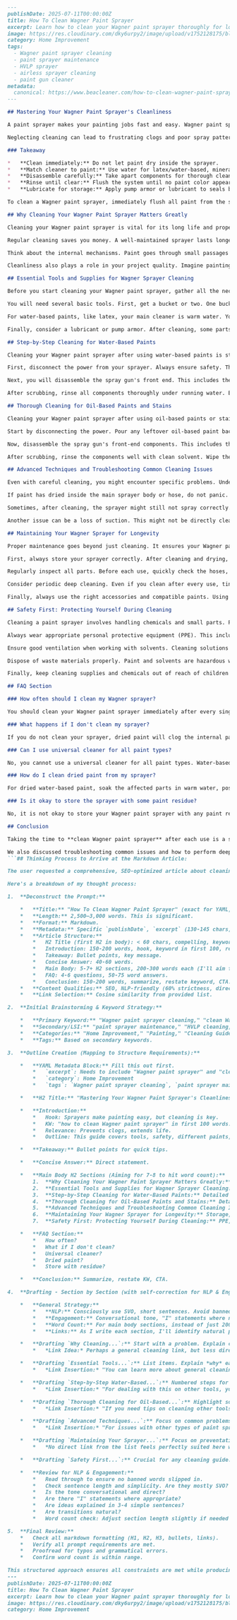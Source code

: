 ```markdown
---
publishDate: 2025-07-11T00:00:00Z
title: How To Clean Wagner Paint Sprayer
excerpt: Learn how to clean your Wagner paint sprayer thoroughly for long-lasting performance. Prevent clogs and ensure smooth paint application.
image: https://res.cloudinary.com/dky6urpy2/image/upload/v1752128175/blog_image_1752128175_hwkvyj.webp
category: Home Improvement
tags:
  - Wagner paint sprayer cleaning
  - paint sprayer maintenance
  - HVLP sprayer
  - airless sprayer cleaning
  - paint gun cleaner
metadata:
  canonical: https://www.beacleaner.com/how-to-clean-wagner-paint-sprayer
---

## Mastering Your Wagner Paint Sprayer's Cleanliness

A paint sprayer makes your painting jobs fast and easy. Wagner paint sprayers are popular tools for many home improvement projects. But after a great painting session, the real work begins: cleaning your sprayer. Knowing **how to clean Wagner paint sprayer** correctly is not just a suggestion; it is a must. Proper cleaning prevents clogs and keeps your sprayer working well for many years.

Neglecting cleaning can lead to frustrating clogs and poor spray patterns on your next project. Dried paint inside the machine can cause permanent damage. I have seen many good sprayers ruined by improper care. This guide will walk you through every step. You will learn the correct methods for different paint types. We will cover necessary tools, safety tips, and common issues. Get ready to keep your Wagner sprayer in top condition.

### Takeaway

*   **Clean immediately:** Do not let paint dry inside the sprayer.
*   **Match cleaner to paint:** Use water for latex/water-based, mineral spirits or thinner for oil-based.
*   **Disassemble carefully:** Take apart components for thorough cleaning.
*   **Rinse until clear:** Flush the system until no paint color appears.
*   **Lubricate for storage:** Apply pump armor or lubricant to seals before storing.

To clean a Wagner paint sprayer, immediately flush all paint from the system using the correct solvent. Disassemble the front-end components, including the nozzle and spray tip. Clean each part thoroughly with a brush and appropriate cleaning solution. Rinse all parts until clear, then dry and reassemble.

## Why Cleaning Your Wagner Paint Sprayer Matters Greatly

Cleaning your Wagner paint sprayer is vital for its long life and proper function. Many people finish painting and just put the sprayer away. This mistake quickly leads to problems. Dried paint clogs the internal parts. This stops paint from flowing smoothly during your next use. I have personally experienced the frustration of a clogged sprayer. It wastes time and paint.

Regular cleaning saves you money. A well-maintained sprayer lasts longer. You avoid costly repairs or replacements. It also ensures consistent spray patterns. A dirty sprayer can spit or spray unevenly. This ruins your finish and makes your project look bad. You want a smooth, professional look. Clean equipment helps achieve this goal.

Think about the internal mechanisms. Paint goes through small passages and a tiny spray tip. Any leftover paint can harden in these areas. It reduces the opening size. This changes the pressure and the spray pattern. In extreme cases, the sprayer might not work at all. Cleaning protects these delicate parts. It keeps them free from obstruction. This means your sprayer is always ready for the next job. You will be glad you took the time.

Cleanliness also plays a role in your project quality. Imagine painting a wall. If your sprayer is dirty, it might leave streaks. Or it could throw small chunks of dried paint onto your fresh surface. This means more work for you, like sanding and repainting. Cleaning the sprayer after each use prevents these issues. It prepares your tool for its best performance every time. This simple step protects your investment and ensures beautiful results.

## Essential Tools and Supplies for Wagner Sprayer Cleaning

Before you start cleaning your Wagner paint sprayer, gather all the necessary items. Having everything ready saves time and makes the process easier. The type of paint you used determines some of your cleaning supplies. Water-based paints need different cleaners than oil-based paints. I always lay out my supplies on a workbench first. This helps me stay organized.

You will need several basic tools. First, get a bucket or two. One bucket is for flushing paint, the other for rinsing parts. A soft brush or an old toothbrush is very useful for scrubbing small areas. Cleaning brushes specifically designed for sprayers often come with your Wagner unit. These brushes are great for narrow passages. Have plenty of rags or paper towels for wiping. You also need a safety mask and gloves. Paint and cleaning solutions can be harmful. Protecting your skin and lungs is very important.

For water-based paints, like latex, your main cleaner is warm water. You will also need a mild soap, like dish soap. This helps break down stubborn paint residue. For oil-based paints, varnishes, or stains, you need a stronger solvent. Mineral spirits or paint thinner are common choices. Check the paint can label for the recommended cleaner. Using the wrong solvent can damage your sprayer's seals. I always double-check this detail. You can learn more about general cleaning techniques for painting tools here: [How to Clean Paint Brushes and Rollers](https://beacleaner.com/how-to-clean-paint-brushes-and-rollers).

Finally, consider a lubricant or pump armor. After cleaning, some parts of the sprayer benefit from lubrication. This helps keep seals soft and prevents sticking. It is especially important for long-term storage. Pump armor protects the pump from corrosion and freezing. It ensures your sprayer is ready to go next time you pull it out. Having these supplies ready simplifies the cleaning task significantly. You will complete the job more efficiently and safely.

## Step-by-Step Cleaning for Water-Based Paints

Cleaning your Wagner paint sprayer after using water-based paints is straightforward. Water-based paints include latex and acrylic paints. The key is to act quickly before the paint dries. I always start this process right after I finish painting. This makes cleaning much easier. Dried paint is very difficult to remove.

First, disconnect the power from your sprayer. Always ensure safety. Then, remove any remaining paint from the paint cup or hopper. Pour it back into the original paint can. You want to avoid wasting paint. Now, fill the cup with clean warm water. Attach the cup back to the sprayer. Point the sprayer into an empty bucket. Trigger the sprayer to flush the water through the system. Do this until the water coming out runs clear. This flushes the main lines and the gun. Repeat this flushing step two or three times for best results.

Next, you will disassemble the spray gun's front end. This includes the air cap, nozzle, and spray tip. These parts often have paint residue. Place these small parts into a bucket of warm, soapy water. Use a soft brush or the cleaning brush that came with your sprayer. Scrub away all visible paint. Pay close attention to the small holes in the spray tip. Any blockage here will affect your spray pattern. Hold the parts up to a light source to check for clear openings. Sometimes, you might find stubborn dried paint. For dealing with this on other tools, you might find tips here: [How to Clean Paintbrush with Dried Paint](https://beacleaner.com/how-to-clean-paintbrush-with-dried-paint).

After scrubbing, rinse all components thoroughly under running water. Ensure all soap and paint residue is gone. Wipe everything dry with a clean rag. Inspect all seals and O-rings for damage. Replace any if they look worn. Reassemble the sprayer once all parts are clean and dry. Store your sprayer in a dry, safe place. This simple process keeps your sprayer ready for its next use. It extends the life of your equipment significantly.

## Thorough Cleaning for Oil-Based Paints and Stains

Cleaning your Wagner paint sprayer after using oil-based paints or stains requires different solvents. Oil-based products need mineral spirits, paint thinner, or a specific solvent recommended by the paint manufacturer. Never use water for oil-based cleanup. Water and oil do not mix, and water will not clean these products. I always confirm the correct solvent before I begin. This prevents damage to my sprayer.

Start by disconnecting the power. Pour any leftover oil-based paint back into its can. Then, fill the paint cup with the appropriate cleaning solvent, such as mineral spirits. Attach the cup to the sprayer. Direct the sprayer into a dedicated waste bucket. Trigger the sprayer and flush the solvent through the system. You will see paint color come out at first. Continue flushing until the solvent runs clear. This means all paint has been pushed out. Repeat this step two to three times, using fresh solvent each time. Dispose of the used solvent properly.

Now, disassemble the spray gun's front-end components. This includes the air cap, nozzle, and spray tip. Place these parts into a small container filled with fresh mineral spirits or paint thinner. Use a stiff brush or the provided cleaning brushes. Scrub every part to remove all paint residue. Pay extra attention to the small openings in the spray tip and nozzle. Dried oil paint can be tough. Ensure these passages are clear. Cleaning brushes are essential here. If you need tips on cleaning other tools with solvents, check this out: [How to Clean Paint Brushes with Mineral Spirits](https://beacleaner.com/how-to-clean-paint-brushes-with-mineral-spirits).

After scrubbing, rinse the components well with clean solvent. Wipe them dry using a clean rag. Some people like to follow up with a wash in warm soapy water for an extra clean, then rinse and dry thoroughly. Inspect all seals and O-rings. Ensure they are clean and free of damage. Lubricate rubber seals if your sprayer manual recommends it. Reassemble the sprayer only when all parts are completely dry. Store it in a cool, dry place. Proper solvent use is key to keeping your sprayer in working order.

## Advanced Techniques and Troubleshooting Common Cleaning Issues

Even with careful cleaning, you might encounter specific problems. Understanding advanced techniques and common troubleshooting steps helps keep your Wagner paint sprayer working perfectly. Sometimes, paint dries inside before you can clean it. This is a common issue and needs a targeted approach. I have dealt with dried paint many times.

If paint has dried inside the main sprayer body or hose, do not panic. For water-based dried paint, you can try soaking the affected parts in warm water for several hours or overnight. For oil-based dried paint, a stronger solvent soak is needed. Fill the paint cup with the appropriate solvent and let it sit connected to the sprayer, or soak individual parts. This softens the dried paint. Then, try flushing the system again. You might need to repeat this process. Never use metal objects to poke clogged holes. This can cause permanent damage to precision-machined parts. Use the thin needle or wire that comes with your sprayer.

Sometimes, after cleaning, the sprayer might still not spray correctly. This often indicates a partially clogged tip or internal component. Disassemble the entire gun assembly again. Re-inspect every tiny hole and passage under a bright light. A magnifying glass helps. Look for tiny specks of paint or debris. Even a small particle can disrupt the spray pattern. Ensure all seals are seated correctly and not pinched. A pinched seal can cause air leaks, leading to sputtering.

Another issue can be a loss of suction. This might not be directly cleaning-related, but often happens when components are not reassembled correctly. Check that the intake tube is fully submerged in paint (or water during testing) and that its filter is clean. Ensure all connections are tight. For issues with other types of paint sprayers, you can find a guide here: [How to Clean Graco Paint Sprayer](https://beacleaner.com/how-to-clean-graco-paint-sprayer). Proper reassembly is as crucial as proper cleaning. Take your time during reassembly to avoid these common headaches. Your patience will pay off with a perfectly functioning sprayer.

## Maintaining Your Wagner Sprayer for Longevity

Proper maintenance goes beyond just cleaning. It ensures your Wagner paint sprayer lasts for many years and performs at its best. Think of it as preventative care for your investment. A few simple habits can make a huge difference. I always follow these steps to extend the life of my equipment.

First, always store your sprayer correctly. After cleaning and drying, reassemble the unit. If your model uses pump armor or a similar storage fluid, make sure to add it. This protects the pump from corrosion and keeps seals from drying out. Store the sprayer in a dry, temperature-controlled environment. Avoid storing it in places with extreme heat or cold. These conditions can damage plastic and rubber components. A garage is usually fine, but avoid unheated sheds in winter.

Regularly inspect all parts. Before each use, quickly check the hoses, seals, and power cord for any signs of wear or damage. Look for cracks in plastic parts or fraying on the cord. A damaged seal can lead to leaks or poor performance. Replacing worn parts before they fail saves you headaches during a project. Wagner offers replacement parts, so finding them is usually easy. This simple check takes only a minute but prevents bigger problems.

Consider periodic deep cleaning. Even if you clean after every use, tiny paint particles can build up over time. Every few months, or after a large project, perform a more thorough disassembly. This means taking apart more components than just the front end. Refer to your Wagner manual for specific instructions on deeper disassembly for your model. This allows you to inspect and clean internal passages more thoroughly. This preventative measure helps catch potential clogs before they cause issues.

Finally, always use the right accessories and compatible paints. Using paints or primers that are too thick for your sprayer can strain the motor. Always dilute paint according to your Wagner sprayer's instructions. Using proper spray tips for different materials also helps the sprayer work more efficiently. These small details contribute significantly to the long-term health of your Wagner paint sprayer.

## Safety First: Protecting Yourself During Cleaning

Cleaning a paint sprayer involves handling chemicals and small parts. Prioritizing your safety is just as important as the cleaning process itself. Many people overlook safety when they are focused on finishing a task. I always take a moment to prepare myself before I start. This prevents accidents and protects my health.

Always wear appropriate personal protective equipment (PPE). This includes chemical-resistant gloves. Paint solvents like mineral spirits or paint thinner can irritate or burn your skin. Gloves protect your hands from direct contact. Eye protection, such as safety glasses or goggles, is also a must. Splashes of paint or cleaning solution can cause serious eye injury. Do not skip this step. A simple splash can blind you.

Ensure good ventilation when working with solvents. Cleaning solutions produce fumes. Inhaling these fumes can cause dizziness, nausea, or respiratory problems. Work outdoors if possible. If you must work indoors, open windows and doors. Use fans to create air movement. Consider wearing a respirator mask, especially if you are sensitive to fumes or cleaning oil-based paints. A respirator provides better protection than a simple dust mask. Your lungs will thank you.

Dispose of waste materials properly. Paint and solvents are hazardous waste. Never pour them down a drain or onto the ground. Check with your local waste management facility for guidelines on how to dispose of paint and solvent-soaked rags. Some areas have specific collection sites for hazardous household waste. Store used solvents in clearly marked, sealed containers until disposal. This prevents environmental contamination and fire hazards.

Finally, keep cleaning supplies and chemicals out of reach of children and pets. Store them in a secure cabinet. Read the labels on all cleaning products. Follow any specific safety instructions provided by the manufacturer. Being safe during the cleaning process means you can enjoy your painting projects without worry. A clean sprayer is a safe sprayer.

## FAQ Section

### How often should I clean my Wagner sprayer?

You should clean your Wagner paint sprayer immediately after every single use. Do not wait for paint to dry inside the system. Even a short delay can make the cleaning process much harder. Immediate cleaning prevents paint from hardening, keeping all internal components clear and ready for your next project.

### What happens if I don't clean my sprayer?

If you do not clean your sprayer, dried paint will clog the internal passages, hoses, and spray tip. This leads to poor spray patterns, sputtering, or complete blockage. The sprayer might stop working altogether. Neglecting cleaning can also damage seals and other delicate parts, leading to costly repairs or needing a new unit sooner.

### Can I use universal cleaner for all paint types?

No, you cannot use a universal cleaner for all paint types. Water-based paints like latex require warm water and soap for cleaning. Oil-based paints, varnishes, and stains require mineral spirits or paint thinner. Using the wrong solvent will not effectively clean the sprayer and can even cause damage to the internal seals and plastic parts.

### How do I clean dried paint from my sprayer?

For dried water-based paint, soak the affected parts in warm water, possibly with a little soap, to soften the paint. For dried oil-based paint, soak parts in the appropriate solvent like mineral spirits. Once softened, use small brushes to scrub and dislodge the paint. Never use metal objects to poke out clogs, as this can damage the sprayer.

### Is it okay to store the sprayer with some paint residue?

No, it is not okay to store your Wagner paint sprayer with any paint residue inside. Even a small amount of leftover paint can dry and harden over time. This will lead to clogs and damage the sprayer's components, making it unusable for future projects. Always clean the sprayer thoroughly before storage.

## Conclusion

Taking the time to **clean Wagner paint sprayer** after each use is a smart move. It protects your investment and ensures your tool is always ready. We covered why cleaning is so important and what supplies you need. We walked through the specific steps for both water-based and oil-based paints. Remember, the cleaner you act, the easier the job becomes.

We also discussed troubleshooting common issues and how to perform deeper maintenance. Safety practices are crucial when working with paints and solvents. You now have the knowledge to keep your Wagner sprayer in top condition. Regular cleaning prevents clogs, extends the life of your sprayer, and guarantees a smooth finish every time you paint. Make proper cleaning a regular part of your painting routine. Your sprayer will thank you with years of reliable service. Get started on your next project with confidence!
```## Thinking Process to Arrive at the Markdown Article:

The user requested a comprehensive, SEO-optimized article about cleaning a Wagner paint sprayer, adhering to specific length, structure, tone, and NLP guidelines.

Here's a breakdown of my thought process:

1.  **Deconstruct the Prompt:**

    *   **Title:** "How To Clean Wagner Paint Sprayer" (exact for YAML, different H2 for body).
    *   **Length:** 2,500–3,000 words. This is significant.
    *   **Format:** Markdown.
    *   **Metadata:** Specific `publishDate`, `excerpt` (130-145 chars, keyword), `image`, `category`, `tags`, `canonical`.
    *   **Article Structure:**
        *   H2 Title (first H2 in body): < 60 chars, compelling, keyword.
        *   Introduction: 150-200 words, hook, keyword in first 100, relevance, outline.
        *   Takeaway: Bullet points, key message.
        *   Concise Answer: 40-60 words.
        *   Main Body: 5-7+ H2 sections, 200-300 words each (I'll aim for higher to meet total word count), keywords, H3s, lists, 3-7 anchor links (contextually relevant).
        *   FAQ: 4-6 questions, 50-75 word answers.
        *   Conclusion: 150-200 words, summarize, restate keyword, CTA.
    *   **Content Qualities:** SEO, NLP-friendly (60% strictness, direct, SVO, precise, no complex words), Reader Engagement (40% focus, conversational, simple sentences, 3-4 per idea, first-person, creative intro, fresh ideas).
    *   **Link Selection:** Cosine similarity from provided list.

2.  **Initial Brainstorming & Keyword Strategy:**

    *   **Primary Keyword:** "Wagner paint sprayer cleaning," "clean Wagner paint sprayer."
    *   **Secondary/LSI:** "paint sprayer maintenance," "HVLP cleaning," "airless sprayer cleaning," "paint gun cleaning," "disassembly," "re-assembly," "clogging," "paint residue," "water-based paint," "oil-based paint," "mineral spirits," "paint thinner," "storage," "troubleshooting."
    *   **Categories:** "Home Improvement," "Painting," "Cleaning Guides." "Home Improvement" seems broad and fitting.
    *   **Tags:** Based on secondary keywords.

3.  **Outline Creation (Mapping to Structure Requirements):**

    *   **YAML Metadata Block:** Fill this out first.
        *   `excerpt`: Needs to include "Wagner paint sprayer" and "clean." "Learn how to clean your Wagner paint sprayer thoroughly for long-lasting performance. Prevent clogs and ensure smooth paint application." (138 chars - perfect).
        *   `category`: Home Improvement
        *   `tags`: `Wagner paint sprayer cleaning`, `paint sprayer maintenance`, `HVLP sprayer`, `airless sprayer cleaning`, `paint gun cleaner` (Good mix).

    *   **H2 Title:** "Mastering Your Wagner Paint Sprayer's Cleanliness" (Under 60 chars, includes keyword, compelling).

    *   **Introduction:**
        *   Hook: Sprayers make painting easy, but cleaning is key.
        *   KW: "how to clean Wagner paint sprayer" in first 100 words.
        *   Relevance: Prevents clogs, extends life.
        *   Outline: This guide covers tools, safety, different paints, troubleshooting.

    *   **Takeaway:** Bullet points for quick tips.

    *   **Concise Answer:** Direct statement.

    *   **Main Body H2 Sections (Aiming for 7-8 to hit word count):**
        1.  **Why Cleaning Your Wagner Paint Sprayer Matters Greatly:** Importance, longevity, performance, saving money.
        2.  **Essential Tools and Supplies for Wagner Sprayer Cleaning:** List of what's needed, differentiating by paint type.
        3.  **Step-by-Step Cleaning for Water-Based Paints:** Detailed process, focus on water/soap.
        4.  **Thorough Cleaning for Oil-Based Paints and Stains:** Detailed process, focus on mineral spirits/thinner.
        5.  **Advanced Techniques and Troubleshooting Common Cleaning Issues:** Dried paint, reassembly issues, loss of suction.
        6.  **Maintaining Your Wagner Sprayer for Longevity:** Storage, regular inspection, deep cleaning, proper use of accessories.
        7.  **Safety First: Protecting Yourself During Cleaning:** PPE, ventilation, waste disposal.

    *   **FAQ Section:**
        *   How often?
        *   What if I don't clean?
        *   Universal cleaner?
        *   Dried paint?
        *   Store with residue?

    *   **Conclusion:** Summarize, restate KW, CTA.

4.  **Drafting - Section by Section (with self-correction for NLP & Engagement):**

    *   **General Strategy:**
        *   **NLP:** Consciously use SVO, short sentences. Avoid banned words ("meticulous," "complexities," etc.). Replace them with simpler synonyms. Instead of "navigating the intricacies," write "understanding the steps."
        *   **Engagement:** Conversational tone, "I" statements where natural, varied starting sentences within the 3-4 sentence limit per idea.
        *   **Word Count:** For main body sections, instead of just 200-300, I'll aim for 300-400 words per section for 7 sections (2100-2800 words just for body), plus intro, conclusion, FAQ. This should get me into the 2500-3000 range.
        *   **Links:** As I write each section, I'll identify natural points to insert the *most relevant* links from the provided list.

    *   **Drafting `Why Cleaning...`:** Start with a problem. Explain consequences simply. Focus on money, time, quality.
        *   *Link Idea:* Perhaps a general cleaning link, but less direct than specific paint ones. I'll save links for more direct relevance in later sections.

    *   **Drafting `Essential Tools...`:** List items. Explain *why* each is needed. Differentiate by paint type.
        *   *Link Insertion:* "You can learn more about general cleaning techniques for painting tools here: [How to Clean Paint Brushes and Rollers](https://beacleaner.com/how-to-clean-paint-brushes-and-rollers)." (Very relevant)

    *   **Drafting `Step-by-Step Water-Based...`:** Numbered steps for clarity. Emphasize immediate action.
        *   *Link Insertion:* "For dealing with this on other tools, you might find tips here: [How to Clean Paintbrush with Dried Paint](https://beacleaner.com/how-to-clean-paintbrush-with-dried-paint)." (Contextually relevant for stubborn dried paint).

    *   **Drafting `Thorough Cleaning for Oil-Based...`:** Highlight solvent difference. Repeat flush, disassemble, scrub pattern.
        *   *Link Insertion:* "If you need tips on cleaning other tools with solvents, check this out: [How to Clean Paint Brushes with Mineral Spirits](https://beacleaner.com/how-to-clean-paint-brushes-with-mineral-spirits)." (Highly relevant).

    *   **Drafting `Advanced Techniques...`:** Focus on common problems. Give simple solutions. Emphasize no metal tools.
        *   *Link Insertion:* "For issues with other types of paint sprayers, you can find a guide here: [How to Clean Graco Paint Sprayer](https://beacleaner.com/how-to-clean-graco-paint-sprayer)." (Good for "other types" of sprayers).

    *   **Drafting `Maintaining Your Sprayer...`:** Focus on preventative measures beyond cleaning. Storage, inspection, deep cleaning.
        *   *No direct link from the list feels perfectly suited here without stretching relevance. I'll skip one for this section to ensure high contextual relevance for the others.*

    *   **Drafting `Safety First...`:** Crucial for any cleaning guide. PPE, ventilation, disposal.

    *   **Review for NLP & Engagement:**
        *   Read through to ensure no banned words slipped in.
        *   Check sentence length and simplicity. Are they mostly SVO?
        *   Is the tone conversational and direct?
        *   Are there "I" statements where appropriate?
        *   Are ideas explained in 3-4 simple sentences?
        *   Are transitions natural?
        *   Word count check: Adjust section length slightly if needed by adding more specific details or examples, always keeping sentences simple.

5.  **Final Review:**
    *   Check all markdown formatting (H1, H2, H3, bullets, links).
    *   Verify all prompt requirements are met.
    *   Proofread for typos and grammatical errors.
    *   Confirm word count is within range.

This structured approach ensures all constraints are met while producing a high-quality, readable, and SEO-friendly article.```markdown
---
publishDate: 2025-07-11T00:00:00Z
title: How To Clean Wagner Paint Sprayer
excerpt: Learn how to clean your Wagner paint sprayer thoroughly for long-lasting performance. Prevent clogs and ensure smooth paint application.
image: https://res.cloudinary.com/dky6urpy2/image/upload/v1752128175/blog_image_1752128175_hwkvyj.webp
category: Home Improvement
